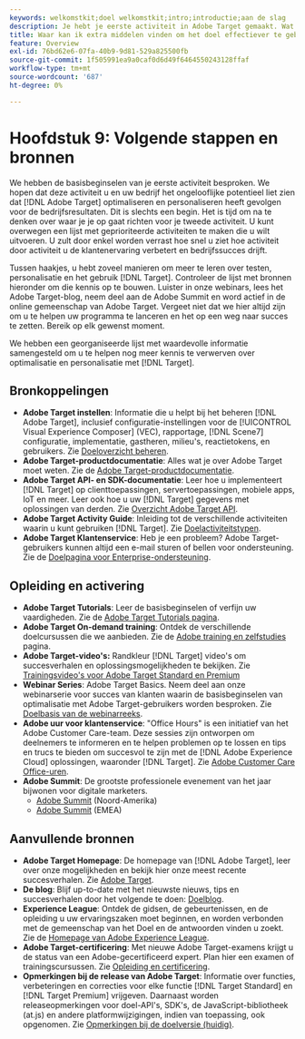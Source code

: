 ```yaml
---
keywords: welkomstkit;doel welkomstkit;intro;introductie;aan de slag
description: Je hebt je eerste activiteit in Adobe Target gemaakt. Wat nu? In dit artikel vindt u koppelingen naar aanvullende bronnen, trainingszelfstudies en 'Hoe kan ik'-video's.
title: Waar kan ik extra middelen vinden om het doel effectiever te gebruiken?
feature: Overview
exl-id: 76bd62e6-07fa-40b9-9d81-529a825500fb
source-git-commit: 1f505991ea9a0caf0d6d49f6464550243128ffaf
workflow-type: tm+mt
source-wordcount: '687'
ht-degree: 0%

---
```


# Hoofdstuk 9: Volgende stappen en bronnen

We hebben de basisbeginselen van je eerste activiteit besproken. We hopen dat deze activiteit u en uw bedrijf het ongelooflijke potentieel liet zien dat [!DNL Adobe Target] optimaliseren en personaliseren heeft gevolgen voor de bedrijfsresultaten. Dit is slechts een begin. Het is tijd om na te denken over waar je je op gaat richten voor je tweede activiteit. U kunt overwegen een lijst met geprioriteerde activiteiten te maken die u wilt uitvoeren. U zult door enkel worden verrast hoe snel u ziet hoe activiteit door activiteit u de klantenervaring verbetert en bedrijfssucces drijft.

Tussen haakjes, u hebt zoveel manieren om meer te leren over testen, personalisatie en het gebruik [!DNL Target]. Controleer de lijst met bronnen hieronder om die kennis op te bouwen. Luister in onze webinars, lees het Adobe Target-blog, neem deel aan de Adobe Summit en word actief in de online gemeenschap van Adobe Target. Vergeet niet dat we hier altijd zijn om u te helpen uw programma te lanceren en het op een weg naar succes te zetten. Bereik op elk gewenst moment.

We hebben een georganiseerde lijst met waardevolle informatie samengesteld om u te helpen nog meer kennis te verwerven over optimalisatie en personalisatie met [!DNL Target].

## Bronkoppelingen

* **Adobe Target instellen**: Informatie die u helpt bij het beheren [!DNL Adobe Target], inclusief configuratie-instellingen voor de [!UICONTROL Visual Experience Composer] (VEC), rapportage, [!DNL Scene7] configuratie, implementatie, gastheren, milieu&#39;s, reactietokens, en gebruikers. Zie [Doeloverzicht beheren](/help/main/administrating-target/administrating-target.md).
* **Adobe Target-productdocumentatie**: Alles wat je over Adobe Target moet weten. Zie de [Adobe Target-productdocumentatie](https://experienceleague.adobe.com/docs/target/using/target-home.html).
* **Adobe Target API- en SDK-documentatie**: Leer hoe u implementeert [!DNL Target] op clienttoepassingen, servertoepassingen, mobiele apps, IoT en meer. Leer ook hoe u uw [!DNL Target] gegevens met oplossingen van derden. Zie [Overzicht Adobe Target API](/help/main/api/api-overview.md).
* **Adobe Target Activity Guide**: Inleiding tot de verschillende activiteiten waarin u kunt gebruiken [!DNL Target]. Zie [Doelactiviteitstypen](/help/main/c-activities/target-activities-guide.md).
* **Adobe Target Klantenservice**: Heb je een probleem? Adobe Target-gebruikers kunnen altijd een e-mail sturen of bellen voor ondersteuning. Zie de [Doelpagina voor Enterprise-ondersteuning](https://helpx.adobe.com/contact/enterprise-support.ec.html#target).

## Opleiding en activering

* **Adobe Target Tutorials**: Leer de basisbeginselen of verfijn uw vaardigheden. Zie de [Adobe Target Tutorials pagina](https://experienceleague.adobe.com/docs/target-learn/tutorials/overview.html).
* **Adobe Target On-demand training**: Ontdek de verschillende doelcursussen die we aanbieden. Zie de [Adobe training en zelfstudies](https://helpx.adobe.com/learning.html?promoid=KAUDK) pagina.
* **Adobe Target-video&#39;s:** Randkleur [!DNL Target] video&#39;s om succesverhalen en oplossingsmogelijkheden te bekijken. Zie [Trainingsvideo&#39;s voor Adobe Target Standard en Premium](/help/main/c-intro/target-standard-premium-training-videos.md)
* **Webinar Series**: Adobe Target Basics. Neem deel aan onze webinarserie voor succes van klanten waarin de basisbeginselen van optimalisatie met Adobe Target-gebruikers worden besproken. Zie [Doelbasis van de webinarreeks](/help/main/cmp-resources-and-contact-information.md#concept_11902FAC95C64479AABE020557A7EEE4).
* **Adobe uur voor klantenservice**: &quot;Office Hours&quot; is een initiatief van het Adobe Customer Care-team. Deze sessies zijn ontworpen om deelnemers te informeren en te helpen problemen op te lossen en tips en trucs te bieden om succesvol te zijn met de [!DNL Adobe Experience Cloud] oplossingen, waaronder [!DNL Target]. Zie [Adobe Customer Care Office-uren](/help/main/cmp-resources-and-contact-information.md#concept_58EA30379D3B48C4848BA2A8C464A5B7).
* **Adobe Summit**: De grootste professionele evenement van het jaar bijwonen voor digitale marketers.
   * [Adobe Summit](https://summit.adobe.com/na/) (Noord-Amerika)
   * [Adobe Summit](https://summit-emea.adobe.com/emea/) (EMEA)

## Aanvullende bronnen

* **Adobe Target Homepage**: De homepage van [!DNL Adobe Target], leer over onze mogelijkheden en bekijk hier onze meest recente succesverhalen. Zie [Adobe Target](https://www.adobe.com/marketing/target.html).
* **De blog**: Blijf up-to-date met het nieuwste nieuws, tips en succesverhalen door het volgende te doen: [Doelblog](https://blog.adobe.com/en/topics/target).
* **Experience League**: Ontdek de gidsen, de gebeurtenissen, en de opleiding u uw ervaringszaken moet beginnen, en worden verbonden met de gemeenschap van het Doel en de antwoorden vinden u zoekt. Zie de [Homepage van Adobe Experience League](https://experienceleague.adobe.com/#home).
* **Adobe Target-certificering**: Met nieuwe Adobe Target-examens krijgt u de status van een Adobe-gecertificeerd expert. Plan hier een examen of trainingscursussen. Zie [Opleiding en certificering](/help/main/c-intro/training-and-certification.md).
* **Opmerkingen bij de release van Adobe Target**: Informatie over functies, verbeteringen en correcties voor elke functie [!DNL Target Standard] en [!DNL Target Premium] vrijgeven. Daarnaast worden releaseopmerkingen voor doel-API&#39;s, SDK&#39;s, de JavaScript-bibliotheek (at.js) en andere platformwijzigingen, indien van toepassing, ook opgenomen. Zie [Opmerkingen bij de doelversie (huidig)](/help/main/r-release-notes/release-notes.md).
